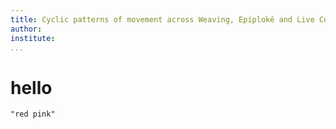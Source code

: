 ```yaml
---
title: Cyclic patterns of movement across Weaving, Epiplokē and Live Coding
author:
institute:
...
```



# hello

```{.haskell render="colour"}
"red pink"
```

